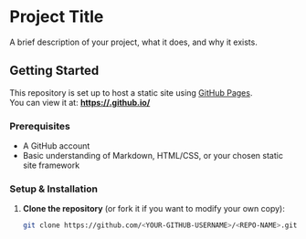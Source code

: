 # Project Title

A brief description of your project, what it does, and why it exists.

## Getting Started

This repository is set up to host a static site using [GitHub Pages](https://pages.github.com/).  
You can view it at: **[https://<YOUR-GITHUB-USERNAME>.github.io/<REPO-NAME>](https://<YOUR-GITHUB-USERNAME>.github.io/<REPO-NAME>)**

### Prerequisites

- A GitHub account
- Basic understanding of Markdown, HTML/CSS, or your chosen static site framework

### Setup & Installation

1. **Clone the repository** (or fork it if you want to modify your own copy):

   ```bash
   git clone https://github.com/<YOUR-GITHUB-USERNAME>/<REPO-NAME>.git
